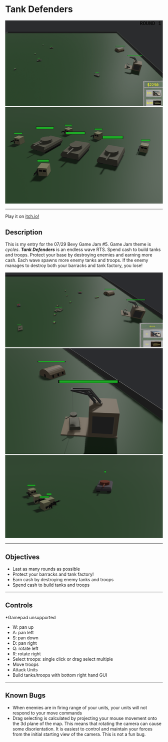 # Tank Defenders

![demo 4](assets/demo/demo.gif)
![demo 1](assets/demo/demo_1.png)

---

Play it on [itch.io!](https://thedevblog.itch.io/tank-defenders)

## Description

This is my entry for the 07/29 Bevy Game Jam #5. Game Jam theme is *cycles*. ***Tank Defenders*** is an endless wave RTS. Spend cash to build tanks and troops. Protect your base by destroying enemies and earning more cash. Each wave spawns more enemy tanks and troops. If the enemy manages to destroy both your barracks and tank factory, you lose!


![demo 3](assets/demo/demo_3.png)
![demo 2](assets/demo/demo_2.png)
![demo 4](assets/demo/demo_4.png)

---

## Objectives

- Last as many rounds as possible
- Protect your barracks and tank factory!
- Earn cash by destroying enemy tanks and troops
- Spend cash to build tanks and troops

---

## Controls

*Gamepad unsupported

- W: pan up
- A: pan left
- S: pan down
- D: pan right
- Q: rotate left
- R: rotate right
- Select troops: single click or drag select multiple
- Move troops
- Attack Units
- Build tanks/troops with bottom right hand GUI

---

## Known Bugs

- When enemies are in firing range of your units, your units will not respond to your move commands
- Drag selecting is calculated by projecting your mouse movement onto the 3d plane of the map. This means that rotating the camera can cause some disorientation. It is easiest to control and maintain your forces from the initial starting view of the camera. This is not a fun bug.

